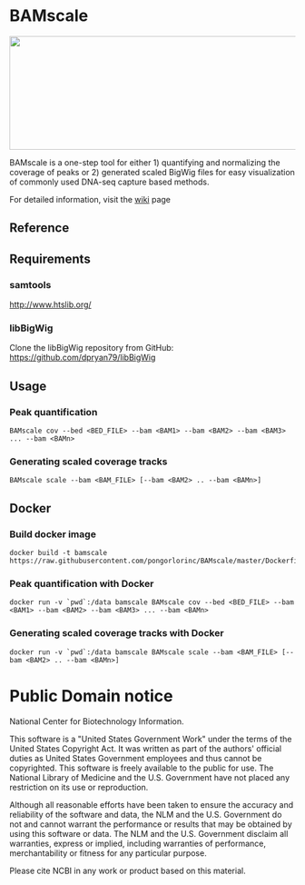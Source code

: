 BAMscale
===

<img src="https://github.com/ncbi/BAMscale/blob/master/doc/images/MAIN.png"  width="600" height="200" />

BAMscale is a one-step tool for either 1) quantifying and normalizing the coverage of peaks or 2) generated scaled BigWig files for easy visualization of commonly used DNA-seq capture based methods.

For detailed information, visit the [wiki](https://github.com/ncbi/BAMscale/wiki) page

## Reference



## Requirements

### samtools
http://www.htslib.org/

### libBigWig
Clone the libBigWig repository from GitHub: https://github.com/dpryan79/libBigWig

## Usage

### Peak quantification

    BAMscale cov --bed <BED_FILE> --bam <BAM1> --bam <BAM2> --bam <BAM3> ... --bam <BAMn>

### Generating scaled coverage tracks

    BAMscale scale --bam <BAM_FILE> [--bam <BAM2> .. --bam <BAMn>]


## Docker

### Build docker image

    docker build -t bamscale https://raw.githubusercontent.com/pongorlorinc/BAMscale/master/Dockerfile

### Peak quantification with Docker

    docker run -v `pwd`:/data bamscale BAMscale cov --bed <BED_FILE> --bam <BAM1> --bam <BAM2> --bam <BAM3> ... --bam <BAMn>

### Generating scaled coverage tracks with Docker

    docker run -v `pwd`:/data bamscale BAMscale scale --bam <BAM_FILE> [--bam <BAM2> .. --bam <BAMn>]

# Public Domain notice

National Center for Biotechnology Information.

This software is a "United States Government Work" under the terms of the United States
Copyright Act. It was written as part of the authors' official duties as United States
Government employees and thus cannot be copyrighted. This software is freely available
to the public for use. The National Library of Medicine and the U.S. Government have not
 placed any restriction on its use or reproduction.

Although all reasonable efforts have been taken to ensure the accuracy and reliability
of the software and data, the NLM and the U.S. Government do not and cannot warrant the
performance or results that may be obtained by using this software or data. The NLM and
the U.S. Government disclaim all warranties, express or implied, including warranties
of performance, merchantability or fitness for any particular purpose.

Please cite NCBI in any work or product based on this material.
